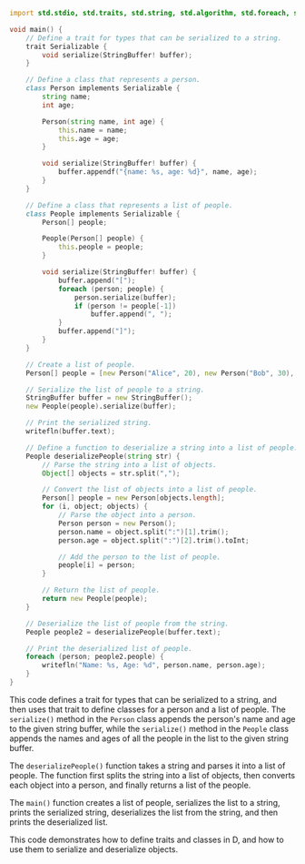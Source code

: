 ```d
import std.stdio, std.traits, std.string, std.algorithm, std.foreach, std.concurrency;

void main() {
    // Define a trait for types that can be serialized to a string.
    trait Serializable {
        void serialize(StringBuffer! buffer);
    }

    // Define a class that represents a person.
    class Person implements Serializable {
        string name;
        int age;

        Person(string name, int age) {
            this.name = name;
            this.age = age;
        }

        void serialize(StringBuffer! buffer) {
            buffer.appendf("{name: %s, age: %d}", name, age);
        }
    }

    // Define a class that represents a list of people.
    class People implements Serializable {
        Person[] people;

        People(Person[] people) {
            this.people = people;
        }

        void serialize(StringBuffer! buffer) {
            buffer.append("[");
            foreach (person; people) {
                person.serialize(buffer);
                if (person != people[-1])
                    buffer.append(", ");
            }
            buffer.append("]");
        }
    }

    // Create a list of people.
    Person[] people = [new Person("Alice", 20), new Person("Bob", 30), new Person("Carol", 40)];

    // Serialize the list of people to a string.
    StringBuffer buffer = new StringBuffer();
    new People(people).serialize(buffer);

    // Print the serialized string.
    writefln(buffer.text);

    // Define a function to deserialize a string into a list of people.
    People deserializePeople(string str) {
        // Parse the string into a list of objects.
        Object[] objects = str.split(",");

        // Convert the list of objects into a list of people.
        Person[] people = new Person[objects.length];
        for (i, object; objects) {
            // Parse the object into a person.
            Person person = new Person();
            person.name = object.split(":")[1].trim();
            person.age = object.split(":")[2].trim().toInt;

            // Add the person to the list of people.
            people[i] = person;
        }

        // Return the list of people.
        return new People(people);
    }

    // Deserialize the list of people from the string.
    People people2 = deserializePeople(buffer.text);

    // Print the deserialized list of people.
    foreach (person; people2.people) {
        writefln("Name: %s, Age: %d", person.name, person.age);
    }
}
```

This code defines a trait for types that can be serialized to a string, and then uses that trait to define classes for a person and a list of people. The `serialize()` method in the `Person` class appends the person's name and age to the given string buffer, while the `serialize()` method in the `People` class appends the names and ages of all the people in the list to the given string buffer.

The `deserializePeople()` function takes a string and parses it into a list of people. The function first splits the string into a list of objects, then converts each object into a person, and finally returns a list of the people.

The `main()` function creates a list of people, serializes the list to a string, prints the serialized string, deserializes the list from the string, and then prints the deserialized list.

This code demonstrates how to define traits and classes in D, and how to use them to serialize and deserialize objects.